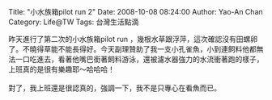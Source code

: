 Title: "小水族箱pilot run 2"
Date: 2008-10-08 08:24:00
Author: Yao-An Chan
Category: Life@TW
Tags: 台灣生活點滴


<div class='post'>
昨天進行了第二次的小水族箱pilot run ，幾根水草跟浮萍，這次確認沒有田螺卵了。不曉得草能不能長得好。今天副理贊助了我一支小孔雀魚，小到連飼料他都無法一口吃進去，看著他嘴巴銜著飼料游泳，還被濾水器強力的水流衝著跑的樣子，上班真的是很有樂趣耶～哈哈哈！<br /><br />對了，我上班還是很認真的，強調一下，我不是只專心在看魚而已。</div>
